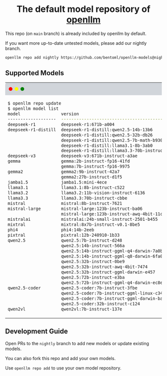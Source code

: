 <div align="center">
    <h1 align="center">The default model repository of <a href="https://github.com/bentoml/openllm">openllm</a></h1>
</div>

This repo (on `main` branch) is already included by openllm by default.

If you want more up-to-date untested models, please add our nightly branch.

```bash
openllm repo add nightly https://github.com/bentoml/openllm-models@nightly
```

## Supported Models
<table style="width: 100%; border-collapse: collapse;">
<tr>
  <td style="background-color: #D1D5DA; padding: 10px; border-radius: 8px 8px 0 0; width: 100%;">
    <span style="color: red;">●</span>
    <span style="color: yellow;">●</span>
    <span style="color: green;">●</span>
  </td>
</tr>
<tr>
<td>

```bash
$ openllm repo update
$ openllm model list
model                version                                         repo     required GPU RAM    platforms
-------------------  ----------------------------------------------  -------  ------------------  -----------
deepseek-r1          deepseek-r1:671b-a004                           default  80Gx16              linux
deepseek-r1-distill  deepseek-r1-distill:qwen2.5-14b-13b6            default  80G                 linux
                     deepseek-r1-distill:qwen2.5-32b-db26            default  80G                 linux
                     deepseek-r1-distill:qwen2.5-7b-math-b930        default  24G                 linux
                     deepseek-r1-distill:llama3.1-8b-3ab0            default  24G                 linux
                     deepseek-r1-distill:llama3.3-70b-instruct-1fc9  default  80Gx2               linux
deepseek-v3          deepseek-v3:671b-instruct-a3ae                  default  80Gx16              linux
gemma                gemma:2b-instruct-fp16-41fd                     default  12G                 linux
                     gemma:7b-instruct-fp16-9975                     default  24G                 linux
gemma2               gemma2:9b-instruct-42a7                         default  24G                 linux
                     gemma2:27b-instruct-d1f5                        default  80G                 linux
jamba1.5             jamba1.5:mini-4ece                              default  80Gx4               linux
llama3.1             llama3.1:8b-instruct-c522                       default  24G                 linux
llama3.2             llama3.2:11b-vision-instruct-6136               default  80G                 linux
llama3.3             llama3.3:70b-instruct-cbbe                      default  80Gx2               linux
mistral              mistral:8b-instruct-7621                        default  24G                 linux
mistral-large        mistral-large:123b-instruct-ba06                default  80Gx4               linux
                     mistral-large:123b-instruct-awq-4bit-11c2       default  80G                 linux
mistralai            mistralai:24b-small-instruct-2501-b455          default  80G                 linux
mixtral              mixtral:8x7b-instruct-v0.1-8be5                 default  80Gx2               linux
phi4                 phi4:14b-2eeb                                   default  80G                 linux
pixtral              pixtral:12b-240910-1b33                         default  80G                 linux
qwen2.5              qwen2.5:7b-instruct-d248                        default  24G                 linux
                     qwen2.5:14b-instruct-566a                       default  80G                 linux
                     qwen2.5:14b-instruct-ggml-q4-darwin-7a0b        default                      macos
                     qwen2.5:14b-instruct-ggml-q8-darwin-6fa0        default                      macos
                     qwen2.5:32b-instruct-0be9                       default  80G                 linux
                     qwen2.5:32b-instruct-awq-4bit-7474              default  40G                 linux
                     qwen2.5:32b-instruct-ggml-darwin-e457           default                      macos
                     qwen2.5:72b-instruct-e3ba                       default  80Gx2               linux
                     qwen2.5:72b-instruct-ggml-q4-darwin-ec8e        default                      macos
qwen2.5-coder        qwen2.5-coder:7b-instruct-3fbe                  default  24G                 linux
                     qwen2.5-coder:7b-instruct-ggml-linux-c347       default                      linux
                     qwen2.5-coder:7b-instruct-ggml-darwin-ba13      default                      macos
                     qwen2.5-coder:32b-instruct-c124                 default  80G                 linux
qwen2vl              qwen2vl:7b-instruct-137e                        default  24G                 linux

```

</td>
</tr>
</table>


## Development Guide

Open PRs to the `nightly` branch to add new models or update existing models.

You can also fork this repo and add your own models.

Use `openllm repo add` to use your own model repository.